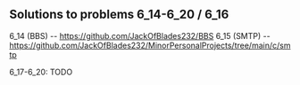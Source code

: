 ## Solutions to problems 6_14-6_20 / 6_16

6_14 (BBS) -- https://github.com/JackOfBlades232/BBS
6_15 (SMTP) -- https://github.com/JackOfBlades232/MinorPersonalProjects/tree/main/c/smtp

6_17-6_20: TODO
